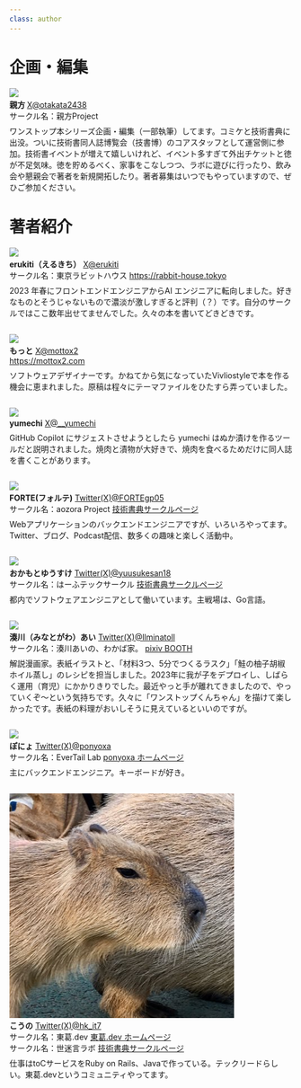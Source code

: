 ```yaml
---
class: author
---
```

# 企画・編集

<div class="author-profile">
    <img src="images/oyakata.jpg">
    <div>
        <div>
            <b>親方 </b>
            <a href="https://twitter.com/oyakata2438">X@otakata2438</a>
        </div>
        <div>
            サークル名：親方Project
        </div>
    </div>
</div>
<p style="margin-top: 0.5em; margin-bottom: 2em;">
ワンストップ本シリーズ企画・編集（一部執筆）してます。コミケと技術書典に出没。ついに技術書同人誌博覧会（技書博）のコアスタッフとして運営側に参加。技術書イベントが増えて嬉しいけれど、イベント多すぎて外出チケットと徳が不足気味。徳を貯めるべく、家事をこなしつつ、ラボに遊びに行ったり、飲み会や懇親会で著者を新規開拓したり。著者募集はいつでもやっていますので、ぜひご参加ください。
</p>

# 著者紹介

<div class="author-profile">
    <img src="images/erukiti-icon.png">
    <div>
        <div>
            <b>erukiti（えるきち）</b>
            <a href="https://twitter.com/erukiti">X@erukiti</a>
        </div>
        <div>
            サークル名：東京ラビットハウス
            <a href="https://rabbit-house.tokyo">https://rabbit-house.tokyo</a>
        </div>
    </div>
</div>
<p style="margin-top: 0.5em; margin-bottom: 2em;">
2023 年春にフロントエンドエンジニアからAI エンジニアに転向しました。好きなものとそうじゃないもので濃淡が激しすぎると評判（？）です。自分のサークルではここ数年出せてませんでした。久々の本を書いてどきどきです。
</p>

<div class="author-profile">
    <img src="images/mottox2-icon.jpeg">
    <div>
        <div>
            <b>もっと</b>
            <a href="https://twitter.com/mottox2">X@mottox2</a>
        </div>
        <div>
          <a href="https://twitter.com/mottox2">https://mottox2.com</a>
        </div>
    </div>
</div>
<p style="margin-top: 0.5em; margin-bottom: 2em;">
ソフトウェアデザイナーです。かねてから気になっていたVivliostyleで本を作る機会に恵まれました。原稿は程々にテーマファイルをひたすら弄っていました。
</p>


<div class="author-profile">
    <img src="images/yumechi_400x400.jpg">
    <div>
        <div>
            <b>yumechi</b>
            <a href="https://twitter.com/__yumechi">X@__yumechi</a>
        </div>
    </div>
</div>
<p style="margin-top: 0.5em; margin-bottom: 2em;">
GitHub Copilot にサジェストさせようとしたら yumechi はぬか漬けを作るツールだと説明されました。焼肉と漬物が大好きで、焼肉を食べるためだけに同人誌を書くことがあります。
</p>

<div class="author-profile">
    <img src="images/FORTE.jpg">
    <div>
        <div>
            <b>FORTE(フォルテ)</b>
            <a href="https://x.com/FORTEgp05">Twitter(X)@FORTEgp05</a>
        </div>
        <div>
            サークル名：aozora Project
            <a href="https://techbookfest.org/organization/30860006">技術書典サークルページ</a>
        </div>
    </div>
</div>
<p style="margin-top: 0.5em; margin-bottom: 2em;">
Webアプリケーションのバックエンドエンジニアですが、いろいろやってます。Twitter、ブログ、Podcast配信、数多くの趣味と楽しく活動中。
</p>

<div class="author-profile">
    <img src="images/yuusukesan_400_400.png">
    <div>
        <div>
            <b>おかもとゆうすけ</b>
            <a href="https://x.com/yuusukesan18">Twitter(X)@yuusukesan18</a>
        </div>
        <div>
            サークル名：はーふテックサークル
            <a href="https://techbookfest.org/organization/7pj05qVaGLL0f2HHhJGZzk">技術書典サークルページ</a>
        </div>
    </div>
</div>
<p style="margin-top: 0.5em; margin-bottom: 2em;">
都内でソフトウェアエンジニアとして働いています。主戦場は、Go言語。
</p>

<div class="author-profile">
    <img src="images/llminatoll-icon.jpg">
    <div>
        <div>
            <b>湊川（みなとがわ）あい</b>
            <a href="https://x.com/llminatoll/">Twitter(X)@llminatoll</a>
        </div>
        <div>
            サークル名：湊川あいの、わかば家。
            <a href="https://llminatoll.booth.pm/">pixiv BOOTH</a>
        </div>
    </div>
</div>
<p style="margin-top: 0.5em; margin-bottom: 2em;">
解説漫画家。表紙イラストと、「材料3つ、5分でつくるラスク」「鮭の柚子胡椒ホイル蒸し」のレシピを担当しました。2023年に我が子をデプロイし、しばらく運用（育児）にかかりきりでした。最近やっと手が離れてきましたので、やっていくぞ〜という気持ちです。久々に「ワンストップくんちゃん」を描けて楽しかったです。表紙の料理がおいしそうに見えているといいのですが。
</p>

<div class="author-profile">
    <img src="images/ponyoxa_icon.png">
    <div>
        <div>
            <b>ぽにょ</b>
            <a href="https://x.com/ponyoxa/">Twitter(X)@ponyoxa</a>
        </div>
        <div>
            サークル名：EverTail Lab
            <a href="https://ponyoxa.com/circle">ponyoxa ホームページ</a>
        </div>
    </div>
</div>
<p style="margin-top: 0.5em; margin-bottom: 2em;">
主にバックエンドエンジニア。キーボードが好き。
</p>

<div class="author-profile">
    <img src="images/kouno_400x400_icon.jpg">
    <div>
        <div>
            <b>こうの</b>
            <a href="https://x.com/hk_it7/">Twitter(X)@hk_it7</a>
        </div>
        <div>
            サークル名：東葛.dev
            <a href="https://toukatsu.dev">東葛.dev ホームページ</a>
        </div>
        <div>
            サークル名：世迷言ラボ
            <a href="https://techbookfest.org/organization/rnVvRqmvCMGPKfZ6DgE0gM">技術書典サークルページ</a>
        </div>
    </div>
</div>
<p style="margin-top: 0.5em; margin-bottom: 2em;">
仕事はtoCサービスをRuby on Rails、Javaで作っている。テックリードらしい。東葛.devというコミュニティやってます。
</p>

<!-- ページ数調整 -->
<br />
<br />
<br />
<br />
<br />
<br />
<br />
<br />
<br />
<br />
